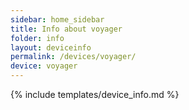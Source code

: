 ```yaml
---
sidebar: home_sidebar
title: Info about voyager
folder: info
layout: deviceinfo
permalink: /devices/voyager/
device: voyager
---
```

{% include templates/device_info.md %}
